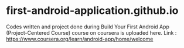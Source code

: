 # first-android-application.github.io
Codes written and project done during Build Your First Android App (Project-Centered Course) course on coursera is uploaded here. Link : https://www.coursera.org/learn/android-app/home/welcome

